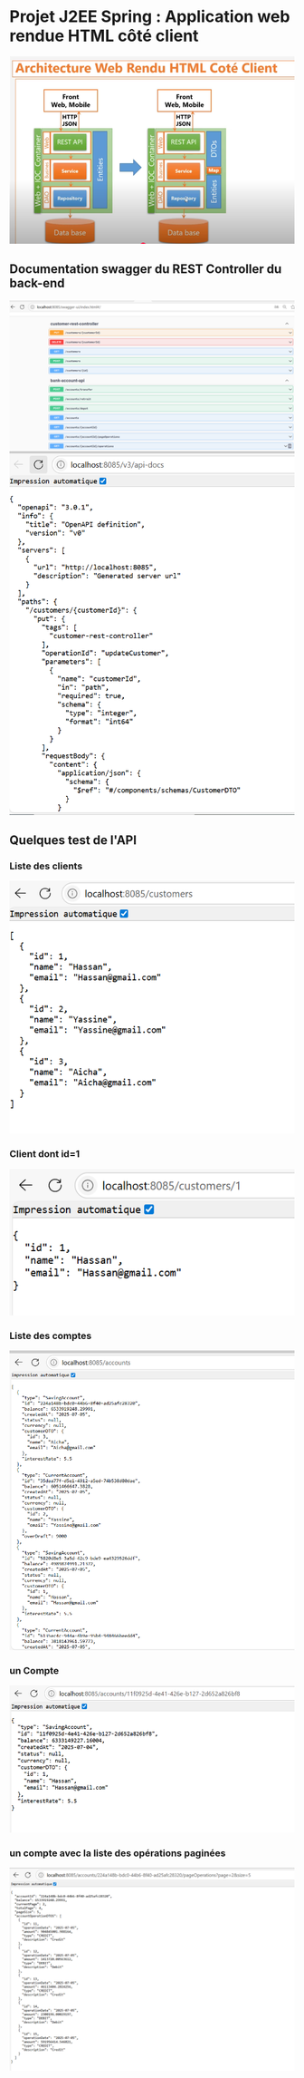 <h1> Projet J2EE Spring : Application web rendue HTML côté client </h1>
<img src="captures/0.png" alt="">
<h2>Documentation swagger du REST Controller du back-end </h2> 
<img src="captures/1.png" alt="">
<img src="captures/2.png" alt="">
<h2>Quelques test de l'API </h2>
<h3>Liste des clients </h3>
<img src="captures/3.png" alt="">
<h3>Client dont id=1 </h3>
<img src="captures/4.png" alt="">
<h3>Liste des comptes</h3>
<img src="captures/6.png" alt="">
<h3> un Compte </h3>
<img src="captures/7.png" alt="">
<h3> un compte avec la liste des opérations paginées </h3>
<img src="captures/8.png" alt="">
